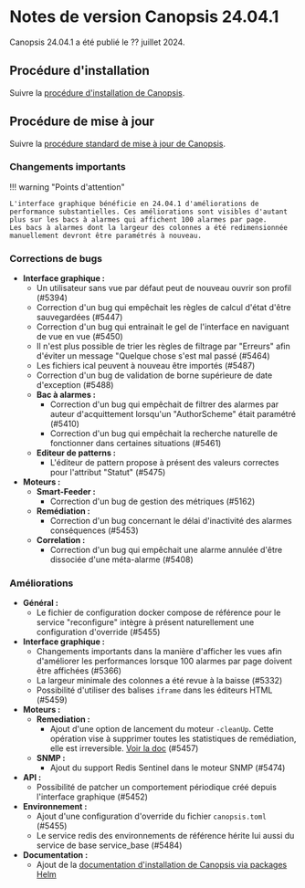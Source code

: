 # Notes de version Canopsis 24.04.1

Canopsis 24.04.1 a été publié le ?? juillet 2024.

## Procédure d'installation

Suivre la [procédure d'installation de Canopsis](../guide-administration/installation/index.md).

## Procédure de mise à jour

Suivre la [procédure standard de mise à jour de Canopsis](../guide-administration/mise-a-jour/index.md).


### Changements importants

!!! warning "Points d'attention"

    L'interface graphique bénéficie en 24.04.1 d'améliorations de performance substantielles. Ces améliorations sont visibles d'autant plus sur les bacs à alarmes qui affichent 100 alarmes par page.  
    Les bacs à alarmes dont la largeur des colonnes a été redimensionnée manuellement devront être paramétrés à nouveau.

### Corrections de bugs

*  **Interface graphique :**
    * Un utilisateur sans vue par défaut peut de nouveau ouvrir son profil (#5394)
    * Correction d'un bug qui empêchait les règles de calcul d'état d'être sauvegardées (#5447)
    * Correction d'un bug qui entrainait le gel de l'interface en naviguant de vue en vue (#5450)
    * Il n'est plus possible de trier les règles de filtrage par "Erreurs" afin d'éviter un message "Quelque chose s'est mal passé (#5464)
    * Les fichiers ical peuvent à nouveau être importés (#5487)
    * Correction d'un bug de validation de borne supérieure de date d'exception (#5488)
    * **Bac à alarmes :**
        * Correction d'un bug qui empêchait de filtrer des alarmes par auteur d'acquittement lorsqu'un "AuthorScheme" était paramétré (#5410)
        * Correction d'un bug qui empêchait la recherche naturelle de fonctionner dans certaines situations (#5461)
    * **Editeur de patterns :**
        * L'éditeur de pattern propose à présent des valeurs correctes pour l'attribut "Statut" (#5475)
*  **Moteurs :**
    * **Smart-Feeder :**
        * Correction d'un bug de gestion des métriques (#5162)
    * **Remédiation :**
        * Correction d'un bug concernant le délai d'inactivité des alarmes conséquences (#5453)
    * **Correlation :**
        * Correction d'un bug qui empêchait une alarme annulée d'être dissociée d'une méta-alarme (#5408)

### Améliorations

*  **Général :**
    * Le fichier de configuration docker compose de référence pour le service "reconfigure" intègre à présent naturellement une configuration d'override (#5455)
*  **Interface graphique :**
    * Changements importants dans la manière d'afficher les vues afin d'améliorer les performances lorsque 100 alarmes par page doivent être affichées (#5366)
    * La largeur minimale des colonnes a été revue à la baisse (#5332)
    * Possibilité d'utiliser des balises `iframe` dans les éditeurs HTML (#5459)
*  **Moteurs :**
    * **Remediation :**
        * Ajout d'une option de lancement du moteur `-cleanUp`. Cette opération vise à supprimer toutes les statistiques de remédiation, elle est irreversible. [Voir la doc](../../../guide-utilisation/menu-administration/consignes/#statistiques-de-remediation) (#5457)
    * **SNMP :**
        * Ajout du support Redis Sentinel dans le moteur SNMP (#5474)
*  **API :**
    * Possibilité de patcher un comportement périodique créé depuis l'interface graphique (#5452)
*  **Environnement :**
    * Ajout d'une configuration d'override du fichier `canopsis.toml` (#5455)
    * Le service redis des environnements de référence hérite lui aussi du service de base service_base (#5484)
*  **Documentation :**
    * Ajout de la [documentation d'installation de Canopsis via packages Helm](../../guide-administration/installation/installation-helm/)
